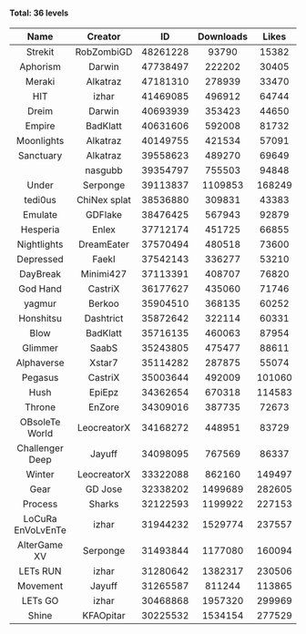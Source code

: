 #### Total: 36 levels

| Name | Creator | ID | Downloads | Likes |
|:---:|:---:|:---:|:---:|:---:|
| Strekit | RobZombiGD | 48261228 | 93790 | 15382
| Aphorism | Darwin | 47738497 | 222202 | 30405
| Meraki | Alkatraz | 47181310 | 278939 | 33470
| HIT | izhar | 41469085 | 496912 | 64744
| Dreim | Darwin | 40693939 | 353423 | 44650
| Empire | BadKlatt | 40631606 | 592008 | 81732
| Moonlights | Alkatraz | 40149755 | 421534 | 57091
| Sanctuary | Alkatraz | 39558623 | 489270 | 69649
|   | nasgubb | 39354797 | 755503 | 94848
| Under | Serponge | 39113837 | 1109853 | 168249
| tedi0us | ChiNex splat | 38536880 | 309831 | 43383
| Emulate | GDFlake | 38476425 | 567943 | 92879
| Hesperia | Enlex | 37712174 | 451725 | 66855
| Nightlights | DreamEater | 37570494 | 480518 | 73600
| Depressed | FaekI | 37542143 | 336277 | 53210
| DayBreak | Minimi427 | 37113391 | 408707 | 76820
| God Hand | CastriX | 36177627 | 435060 | 71746
| yagmur | Berkoo | 35904510 | 368135 | 60252
| Honshitsu | Dashtrict | 35872642 | 322114 | 60331
| Blow | BadKlatt | 35716135 | 460063 | 87954
| Glimmer | SaabS | 35243805 | 475477 | 88611
| Alphaverse | Xstar7 | 35114282 | 287875 | 55074
| Pegasus | CastriX | 35003644 | 492009 | 101060
| Hush | EpiEpz | 34362654 | 670318 | 114583
| Throne | EnZore | 34309016 | 387735 | 72673
| OBsoleTe World | LeocreatorX | 34168272 | 448951 | 83729
| Challenger Deep | Jayuff | 34098095 | 767569 | 86337
| Winter | LeocreatorX | 33322088 | 862160 | 149497
| Gear | GD Jose | 32338202 | 1499689 | 282605
| Process | Sharks | 32122593 | 1199922 | 227153
| LoCuRa EnVoLvEnTe | izhar | 31944232 | 1529774 | 237557
| AlterGame XV | Serponge | 31493844 | 1177080 | 160094
| LETs  RUN | izhar | 31280642 | 1382317 | 230506
| Movement | Jayuff | 31265587 | 811244 | 113865
| LETs GO | izhar | 30468868 | 1957320 | 299969
| Shine | KFAOpitar | 30225532 | 1534154 | 277529
